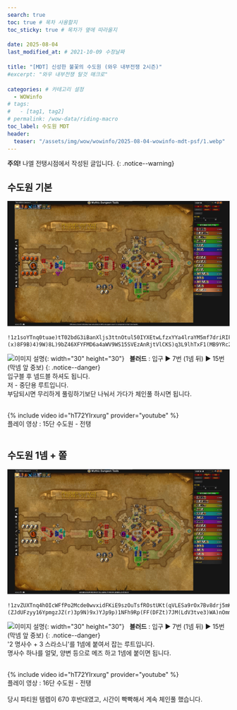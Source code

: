 ```yaml
---
search: true
toc: true # 목차 사용할지
toc_sticky: true # 목차가 옆에 따라올지

date: 2025-08-04
last_modified_at: # 2021-10-09 수정날짜

title: "[MDT] 신성한 불꽃의 수도원 (와우 내부전쟁 2시즌)"
#excerpt: "와우 내부전쟁 탈것 매크로"

categories: # 카테고리 설정
  - WOWinfo
# tags:
#   - [tag1, tag2]
# permalink: /wow-data/riding-macro
toc_label: 수도원 MDT
header:
  teaser: "/assets/img/wow/wowinfo/2025-08-04-wowinfo-mdt-psf/1.webp"
---
```

**주의!** 나엘 전탱시점에서 작성된 글입니다.
{: .notice--warning}  

## 수도원 기본

![이미지 설명](/assets/img/wow/wowinfo/2025-08-04-wowinfo-mdt-psf/1.webp)

```  
!1z1soYTnq0tuae)tT02bdG3iBanXljs3ttnOtul50IYXEtwLfzxYYa4lraYM5mf7driRIF98P1mJKQQE1Jv9kY2qm3AgpDEA68D7ZUpzgicZ4VAT)S)oZ4HtNwxEN96251fZGGZmJ7Npzg)Hv6B(L3F3HtV4LMXpCyE3gG565j3BMM2SUn)JdbOD(pJB2z7DUaeWBhiYWBVB)6v7IBC)4S9d2ziF2f7Lp9ITTZ3VCXBBdqi553VVCVDD51N(O33anDw7LZl3BoMD5T7ZZa(JV3FxMfP)mWmdu4YFdhUeWvVzqga1mOmdA4IGVMW9mWhrkEh42TW)7sVv2aBWukas4P(4YyDE9QzCAQZ)tfQrp7beiikeitQOnoys0K0azrFzqu1jqk9jiG4TP0paEhIxvXmxi4koWvaMCz9AwvZegTDLRrsOAs)K4BtpKkEtQW1eh5pNI9dsfoStHkfukQQLPhWsobdxvkrHBKqdub9pDQ)s6WFzyPJeR1es7cIJCvueW51o2ti8MUzx30K9OjixqrHSTOtyP2QlwsYlfAh6QSso5sVOGp1onvrczd6ydJOX1LmtWsjsGycXNYOUjJd0A1AkXNiHLwY7uTqAsAPI4teNLQlvGOH(0JDLm)nJejfsarkWFmqEQnYGx2NA46O4mk0IDMs5bxCTehlknAAckI9nNAoxZb1tYzCkl3k6XCJsPu6qO7RthTlNNhp00x7uansLwinrKapiNZs4m8XUdTz1GBUOJGsRPiHMgLQrbBtIIppHKp1UWYtrAGjbNut(qA8Hu6cLCG0ORjtG4plQZH3i2OyRI23ahZ8iTCHn6g2WImgdv3W4eC59xanyD2XrqkocY6mp1o9yQYBI2cDFSyeIhignzP(CfnWbCCdnXHGe55GhT)popK3sIw3lWp(Jq)O)VF9p(7V8N)(x)8F9B)4)9W)8L)9bZ46XFYFMD6a4aWV9WS15SVEzAnRjtVlCKS)q3L9lhTxF1(MB9YRc23cmB8WUBfEmCy9ldhwhCig77cF7H6tQJcbCR66Zjrd3OODcLFbY1DmLw3BM(obV4mRXzTuW6vsgHYv9k)HoENzfNJveVBeWtjxiLcFV07gQQifNtDLUIHB0SUoLpagJXvcDeFxrQcoFJK3375Gqq77OsHkIplQYIcJBumnLPikTF95jJoY2C1aCw3oVum0)CgkFNHhzH8SwOpJf8J5))d
```  
![이미지 설명](https://wow.zamimg.com/images/wow/icons/large/spell_nature_bloodlust.jpg){: width="30" height="30"} 
&nbsp;&nbsp;**블러드** : 입구 ▶ 7번 (1넴 뒤) ▶ 15번 (막넴 앞 중보)
{: .notice--danger}  
입구블 후 넴드블 하셔도 됩니다.  
저 - 중단용 루트입니다.  
부담되시면 무리하게 풀링하기보단 나눠서 가다가 체인풀 하시면 됩니다.  
<br>

{% include video id="hT72YIrxurg" provider="youtube" %}  
플레이 영상 : 15단 수도원 - 전탱
<br>
<br>

## 수도원 1넴 + 쫄

![이미지 설명](/assets/img/wow/wowinfo/2025-08-04-wowinfo-mdt-psf/2.webp)

```
!1zvZUXTnq4hOIcWFfPo2Mcde0wvxidFKiE9szOuTsfROstUKt(qVLESa9rOx7Bv8drj5mKIC9FAxytoA((MV5BOKHAUX0FCCyy8(Tj3NmDuPPFB8OP)NAhz3)ZS3)J)6Bn93D84Y8T2ZRJlZMoPGB6VFzA5813nzDo7BNhwcj6Un3YBcRpo)G57n9ZBNoyp)MTv3YP46RMo1f36XpA6A8Rfdcx827M2SR(m2rHVcxmthX0XdF7c)xXgxPyePQHqeAcxP1TMHVvk2dMxfSUrYBvnCktOAvcriy(EWciyFy0yKncztJKPdHjJ0GUhSeZmzFJR0Ccr5VboNlusnMFxOmlc(QgrBRNdsjRLWAKkm)8qiUGob0qX1mUIQ0(6ZtgnY2SAedwxjt09nAFTnOKxDh6RUd7v2j8B)hcnTGl433MMkBE3KcLfV4bjoCjJxTbDjaQVI91r4IcltfLnAEMBLSN3uL2AsI1VdDCM(HbI)NISIr2cjbfuwKDuErxiSalq0kLJIaxcqJ3fgZ4nLYpqEvbZ2DLiaQyYenL1SQKcCwDLRb0vvWpiVeExHNgHckgb45fq5kOf5HFmOurnOqlJqxmnbspfsJkPrY4F0eBKQyFuN6Zuc8HdAxqOJFq9qwrsszT7DebciQ6MeYWG9qCtWu0ul64n1wwdmSgAk8rU0cDO7kJASzOXq5xaoZomGCAxnKvea6PunuYnz64YOWYMjwPAcwFTP2SZafMfbHv6ZtS6inikP7nvpPZDYdk8uBsuvUr7g7Lhy3fRlgMsERojoIG3Oi145XfBtwenARrlk2t3vT4QSAIdAB10afS)E5SKZLCq9ICgMpZDOwaBqItWbPUTeogjJZZh3AldkKT4tvVywkLCk(OcAv6XUdRQAGJL0yszLuC3UuMfOnj3J5fgwsTlqE2TgaiWSDkgAvm09UWoganiMNnzK6TPrTmjL5e8mF7oY6kK5i7au1fS7sZyMy5dJ44X2z8HHsgmuYtTSiu5JAPvfzlw4HBqBEHt7bpC(aiwP(fF24QDYEVl8Yt4gYyA2oF2o763omz)GDkStVD2E6tF3664dZN87TIYee5pSn)GDzo(ot0WBQ5S2tH316qoKR9p8nM)(ZJdUFzyy16YpmgzJZ(r)3p9N)9x)YJp9p)1NFh9Rp(FF(DFZt)7JM(LdV3tve3)WA)nOmm))
```

![이미지 설명](https://wow.zamimg.com/images/wow/icons/large/spell_nature_bloodlust.jpg){: width="30" height="30"} 
&nbsp;&nbsp;**블러드** : 입구 ▶ 7번 (1넴 뒤) ▶ 15번 (막넴 앞 중보)
{: .notice--danger}  
'2 명사수 + 3 스라소니'를 1넴에 붙여서 잡는 루트입니다.  
명사수 하나를 얼덫, 양변 등으로 메즈 하고 1넴에 붙이면 됩니다.  
<br>

{% include video id="hT72YIrxurg" provider="youtube" %}  
플레이 영상 : 16단 수도원 - 전탱
<br>
<br>
당시 파티원 템렙이 670 후반대였고, 시간이 빡빡해서 계속 체인풀 했습니다.